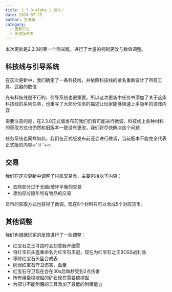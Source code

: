 ```yaml
---
title: 2.3.0-alpha.1 发布！
date: 2024-07-25
author: 方漓猫
category:
  - 更新日志
  - 测试版日志
---
```

本次更新是2.3.0的第一个测试版，进行了大量的机制更改与数值调整。

<!-- more -->
## 科技线与引导系统
在这次更新中，我们确定了一条科技线，并依照科技线的排名重新设计了所有工具、武器的数值

光有科技线是不行的，引导系统也很重要。所以这次更新中任务书添加了关于这条科技线的系列任务，也重写了大部分任务的描述让玩家能够快速上手隐年的游戏内容

需要注意的是，在2.3.0正式版发布前我们仍有可能进行微调，科技线上各种材料的获取方式也仍然和旧版本一致没有更改，我们将尽快解决这个问题

任务系统也同样如此，我们在正式版发布前还会进行微调，当前版本不能完全代表正式版的内容⌯' ꇴ '⌯ಣ

## 交易
我们在这次更新中调整了村民交易表，主要包括以下内容：
  - 去除部分过于无脑/破坏平衡的交易
  - 添加部分隐年特有物品的交易

货币的获取方式也获得了微调，现在8个材料只可以合成5个对应货币。

## 其他调整
我们也根据玩家的反馈进行了一些调整：

- 红宝石之王寻路时会刻意躲开细雪
- 将红宝石头盔重命名为红宝石王冠，现在为红宝石之王BOSS战利品
- 移除红宝石头盔合成表
- 削弱红宝石守卫伤害、血量
- 红宝石守卫现在会在30s后每秒受到2点伤害
- 所有用撬棍挖掘的矿石现在需要镐挖掘
- 为部分不能附魔的工具添加了最低的附魔能力